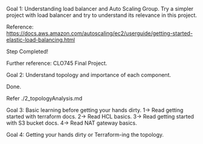 Goal 1: Understanding load balancer and Auto Scaling Group. Try a simpler project with load balancer and try to understand its relevance in this project.

Reference: https://docs.aws.amazon.com/autoscaling/ec2/userguide/getting-started-elastic-load-balancing.html

Step Completed! 

Further reference: CLO745 Final Project.

Goal 2: Understand topology and importance of each component.

Done.

Refer ./2_topologyAnalysis.md

Goal 3: Basic learning before getting your hands dirty.
1-> Read getting started with terraform docs.
2-> Read HCL basics.
3-> Read getting started with S3 bucket docs. 
4-> Read NAT gateway basics.

Goal 4: Getting your hands dirty or Terraform-ing the topology.